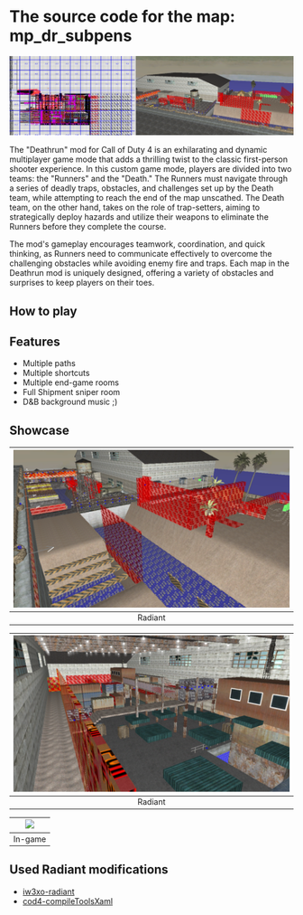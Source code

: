# The source code for the map: mp_dr_subpens

<p align="center">
    <img src="assets/github/banner.png?raw=true" />
</p>

The "Deathrun" mod for Call of Duty 4 is an exhilarating and dynamic multiplayer game mode that adds a thrilling twist to the classic first-person shooter experience. In this custom game mode, players are divided into two teams: the "Runners" and the "Death." The Runners must navigate through a series of deadly traps, obstacles, and challenges set up by the Death team, while attempting to reach the end of the map unscathed. The Death team, on the other hand, takes on the role of trap-setters, aiming to strategically deploy hazards and utilize their weapons to eliminate the Runners before they complete the course.

The mod's gameplay encourages teamwork, coordination, and quick thinking, as Runners need to communicate effectively to overcome the challenging obstacles while avoiding enemy fire and traps. Each map in the Deathrun mod is uniquely designed, offering a variety of obstacles and surprises to keep players on their toes.

## How to play

## Features

- Multiple paths
- Multiple shortcuts
- Multiple end-game rooms
- Full Shipment sniper room
- D&B background music ;)

## Showcase

| <img src="assets/github/screenshot_1.png?raw=true" /> |
| :---------------------------------------------------: |
|                        Radiant                        |

| <img src="assets/github/screenshot_2.png?raw=true" /> |
| :---------------------------------------------------: |
|                        Radiant                        |

| <img src="assets/github/screenshot_3.png?raw=true" /> |
| :---------------------------------------------------: |
|                        In-game                        |

## Used Radiant modifications

- [iw3xo-radiant](https://github.com/xoxor4d/iw3xo-radiant)
- [cod4-compileToolsXaml](https://github.com/xoxor4d/cod4-compileToolsXaml)
